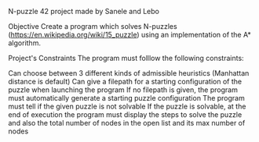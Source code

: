 N-puzzle
42 project made by Sanele and Lebo

Objective
Create a program which solves N-puzzles (https://en.wikipedia.org/wiki/15_puzzle) using an implementation of the A* algorithm.

Project's Constraints
The program must folllow the following constraints:

Can choose between 3 different kinds of admissible heuristics (Manhattan distance is default)
Can give a filepath for a starting configuration of the puzzle when launching the program
If no filepath is given, the program must automatically generate a starting puzzle configuration
The program must tell if the given puzzle is not solvable
If the puzzle is solvable, at the end of execution the program must display the steps to solve the puzzle and also the total number of nodes in the open list and its max number of nodes
